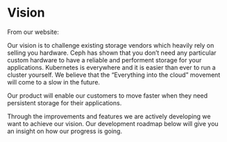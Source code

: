 # Vision

From our website:

Our vision is to challenge existing storage vendors which heavily rely on selling you hardware. Ceph has shown that you don’t need any particular custom hardware to have a reliable and performent storage for your applications. Kubernetes is everywhere and it is easier than ever to run a cluster yourself. We believe that the “Everything into the cloud” movement will come to a slow in the future.

Our product will enable our customers to move faster when they need persistent storage for their applications.

Through the improvements and features we are actively developing we want to achieve our vision. Our development roadmap below will give you an insight on how our progress is going.
